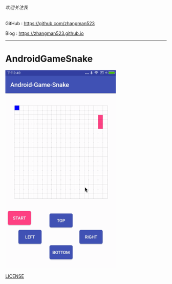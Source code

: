 ###### 欢迎关注我

GitHub : https://github.com/zhangman523

Blog   : https://zhangman523.github.io

---

# AndroidGameSnake

![](./gif/game-snake.gif)

[LICENSE](./LICENSE)